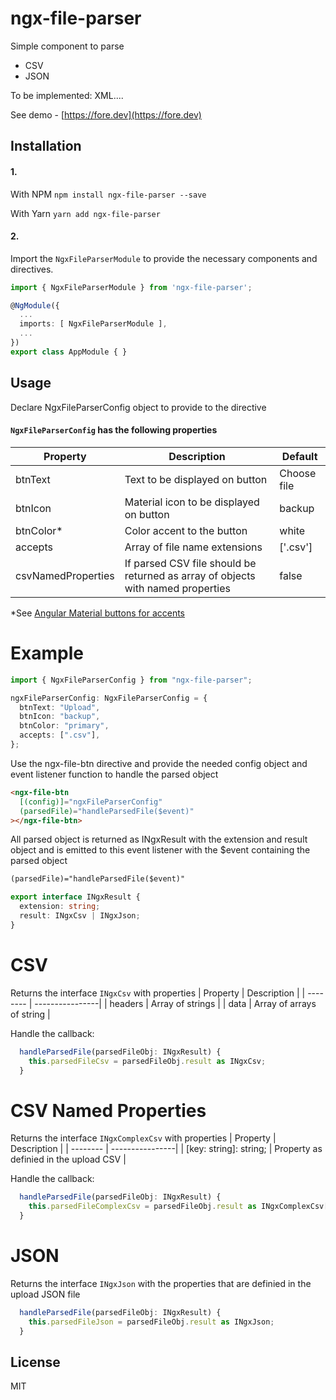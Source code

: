 # ngx-file-parser

Simple component to parse

- CSV
- JSON

To be implemented: XML....

See demo - [https://fore.dev](https://fore.dev)

## Installation

#### 1.

With NPM
`npm install ngx-file-parser --save`

With Yarn
`yarn add ngx-file-parser`

#### 2.

Import the `NgxFileParserModule` to provide the necessary components and directives.

```ts
import { NgxFileParserModule } from 'ngx-file-parser';

@NgModule({
  ...
  imports: [ NgxFileParserModule ],
  ...
})
export class AppModule { }
```

## Usage

Declare NgxFileParserConfig object to provide to the directive

#### `NgxFileParserConfig` has the following properties

| Property           | Description                                                                     | Default     |
| ------------------ | ------------------------------------------------------------------------------- | ----------- |
| btnText            | Text to be displayed on button                                                  | Choose file |
| btnIcon            | Material icon to be displayed on button                                         | backup      |
| btnColor\*         | Color accent to the button                                                      | white       |
| accepts            | Array of file name extensions                                                   | ['.csv']    |
| csvNamedProperties | If parsed CSV file should be returned as array of objects with named properties | false       |

\*See [Angular Material buttons for accents](https://material.angular.io/components/button/overview)

# Example

```ts
import { NgxFileParserConfig } from "ngx-file-parser";

ngxFileParserConfig: NgxFileParserConfig = {
  btnText: "Upload",
  btnIcon: "backup",
  btnColor: "primary",
  accepts: [".csv"],
};
```

Use the ngx-file-btn directive and provide the needed config object and event listener function to handle the parsed object

```html
<ngx-file-btn
  [(config)]="ngxFileParserConfig"
  (parsedFile)="handleParsedFile($event)"
></ngx-file-btn>
```

All parsed object is returned as INgxResult with the extension and result object and is emitted to this event listener with the \$event containing the parsed object

```html
(parsedFile)="handleParsedFile($event)"
```

```ts
export interface INgxResult {
  extension: string;
  result: INgxCsv | INgxJson;
}
```

# CSV

Returns the interface `INgxCsv` with properties
| Property | Description |
| -------- | ----------------|
| headers | Array of strings |
| data | Array of arrays of string |

Handle the callback:

```ts
  handleParsedFile(parsedFileObj: INgxResult) {
    this.parsedFileCsv = parsedFileObj.result as INgxCsv;
  }
```

# CSV Named Properties

Returns the interface `INgxComplexCsv` with properties
| Property | Description |
| -------- | ----------------|
| [key: string]: string; | Property as definied in the upload CSV |

Handle the callback:

```ts
  handleParsedFile(parsedFileObj: INgxResult) {
    this.parsedFileComplexCsv = parsedFileObj.result as INgxComplexCsv[];
  }
```

# JSON

Returns the interface `INgxJson` with the properties that are definied in the upload JSON file

```ts
  handleParsedFile(parsedFileObj: INgxResult) {
    this.parsedFileJson = parsedFileObj.result as INgxJson;
  }
```

## License

MIT
